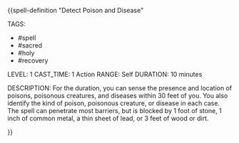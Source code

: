 {{spell-definition "Detect Poison and Disease"

TAGS:
- #spell
- #sacred
- #holy
- #recovery

LEVEL: 1
CAST_TIME: 1 Action
RANGE: Self
DURATION: 10 minutes

DESCRIPTION:
For the duration, you can sense the presence and location of poisons, poisonous creatures, and diseases within 30 feet of you. You also identify the kind of poison, poisonous creature, or disease in each case. The spell can penetrate most barriers, but is blocked by 1 foot of stone, 1 inch of common metal, a thin sheet of lead, or 3 feet of wood or dirt.

}}
